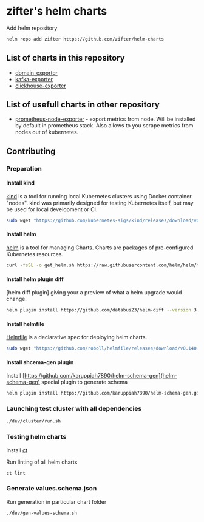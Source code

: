 # zifter's helm charts

Add helm repository 

```bash
helm repo add zifter https://github.com/zifter/helm-charts
```

## List of charts in this repository
* [domain-exporter](charts/domain-exporter/README.md)
* [kafka-exporter](charts/kafka-exporter/README.md)
* [clickhouse-exporter](charts/clickhouse-exporter/README.md)

## List of usefull charts in other repository
* [prometheus-node-exporter](https://github.com/prometheus-community/helm-charts/tree/main/charts/prometheus-node-exporter) -
export metrics from node. Will be installed by default in prometheus stack. Also allows to you scrape metrics from nodes
out of kubernetes.

## Contributing
### Preparation
#### Install kind
[kind](https://github.com/kubernetes-sigs/kind) is a tool for running local Kubernetes clusters using Docker container "nodes". 
kind was primarily designed for testing Kubernetes itself, but may be used for local development or CI.

```bash
sudo wget "https://github.com/kubernetes-sigs/kind/releases/download/v0.11.1/kind-linux-amd64" -O /usr/bin/kind && sudo chmod +x /usr/bin/kind
```

#### Install helm
[helm](https://github.com/helm/helm) is a tool for managing Charts. Charts are packages of pre-configured Kubernetes resources.

```bash
curl -fsSL -o get_helm.sh https://raw.githubusercontent.com/helm/helm/master/scripts/get-helm-3 && chmod 700 get_helm.sh && ./get_helm.sh --version v3.4.2 && rm -f ./get_helm.sh
```

#### Install helm plugin diff
[helm diff plugin] giving your a preview of what a helm upgrade would change. 

```bash
helm plugin install https://github.com/databus23/helm-diff --version 3.1.3
```

#### Install helmfile
[Helmfile](https://github.com/roboll/helmfile) is a declarative spec for deploying helm charts. 

```bash
sudo wget "https://github.com/roboll/helmfile/releases/download/v0.140.0/helmfile_linux_amd64" -O /usr/bin/helmfile && sudo chmod +x /usr/bin/helmfile
```

#### Install shcema-gen plugin 
Install [https://github.com/karuppiah7890/helm-schema-gen](helm-schema-gen) special plugin to generate schema

```bash
helm plugin install https://github.com/karuppiah7890/helm-schema-gen.git
```

### Launching test cluster with all dependencies
```bash
./dev/cluster/run.sh
```

### Testing helm charts
Install [ct](https://github.com/helm/chart-testing/releases)

Run linting of all helm charts
```bash
ct lint
```

### Generate values.schema.json
Run generation in particular chart folder
```bash
./dev/gen-values-schema.sh
```
